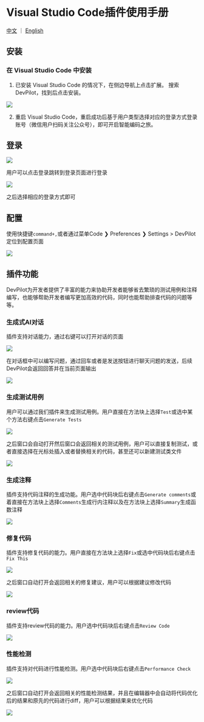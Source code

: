 # Visual Studio Code插件使用手册

[中文](README_VSCode.md) ｜ [English](README_VSCode_EN.md)

## 安装

### 在 Visual Studio Code 中安装

1. 已安装 Visual Studio Code 的情况下，在侧边导航上点击扩展。 搜索DevPilot，找到后点击安装。

![](/static/docs/devpilot/vscode-marketplace.png)

2. 重启 Visual Studio Code，重启成功后基于用户类型选择对应的登录方式登录账号（微信用户扫码关注公众号），即可开启智能编码之旅。

## 登录

![](/static/docs/devpilot/vscode-login.png)

用户可以点击登录跳转到登录页面进行登录

![](/static/docs/devpilot/login_page.png)

之后选择相应的登录方式即可

## 配置

使用快捷键`command+,`或者通过菜单Code ❯ Preferences ❯ Settings > DevPilot 定位到配置页面

![](/static/docs/devpilot/settings.png)

## 插件功能

DevPilot为开发者提供了丰富的能力来协助开发者能够省去繁琐的测试用例和注释编写，也能够帮助开发者编写更加高效的代码，同时也能帮助排查代码的问题等等。

### 生成式AI对话

插件支持对话能力，通过右键可以打开对话的页面

![](/static/docs/devpilot/menu_chat.png)

在对话框中可以编写问题，通过回车或者是发送按钮进行聊天问题的发送，后续DevPilot会返回回答并在当前页面输出

![](/static/docs/devpilot/chat.png)

### 生成测试用例

用户可以通过我们插件来生成测试用例。用户直接在方法块上选择`Test`或选中某个方法右键点击`Generate Tests`

![](/static/docs/devpilot/menu_chat_test.png)

之后窗口会自动打开然后窗口会返回相关的测试用例，用户可以直接复制测试，或者直接选择在光标处插入或者替换相关的代码，甚至还可以新建测试类文件

![](/static/docs/devpilot/testcase_result.png)

### 生成注释

插件支持代码注释的生成功能。用户选中代码块后右键点击`Generate comments`或着直接在方法块上选择`Comments`生成行内注释以及在方法块上选择`Summary`生成函数注释

![](/static/docs/devpilot/menu_chat_comment.png)

### 修复代码

插件支持修复代码的能力。用户直接在方法块上选择`Fix`或选中代码块后右键点击`Fix This`

![](/static/docs/devpilot/menu_chat_fix.png)

之后窗口自动打开会返回相关的修复建议，用户可以根据建议修改代码

![](/static/docs/devpilot/fix_bug_result.png)

### review代码

插件支持review代码的能力。用户选中代码块后右键点击`Review Code`

![](/static/docs/devpilot/menu_chat_performance.png)

### 性能检测

插件支持对代码进行性能检测。用户选中代码块后右键点击`Performance Check`

![](/static/docs/devpilot/menu_chat_performance.png)

之后窗口自动打开会返回相关的性能检测结果，并且在编辑器中会自动将代码优化后的结果和原先的代码进行diff，用户可以根据结果来优化代码

![](/static/docs/devpilot/performance_check_result.png)